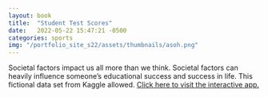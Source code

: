 ```yaml
---
layout: book
title:  "Student Test Scores"
date:   2022-05-22 15:47:21 -0500
categories: sports
img: "/portfolio_site_s22/assets/thumbnails/asoh.png"
---
```


Societal factors impact us all more than we think. Societal factors can heavily influence
someone’s educational success and success in life. This fictional data set from Kaggle allowed. [Click here to visit the interactive app.](https://data-viz.it.wisc.edu/content/fe0e6807-1b1b-4e87-979c-fade39f52b57/)

[jekyll-docs]: https://jekyllrb.com/docs/home
[jekyll-gh]:   https://github.com/jekyll/jekyll
[jekyll-talk]: https://talk.jekyllrb.com/
